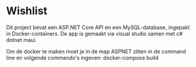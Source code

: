 
# Wishlist
 
Dit project bevat een ASP.NET Core API en een MySQL-database, ingepakt in Docker-containers.
De app is gemaakt via visual studio samen met c# dotnet maui.

Om de docker te maken moet je in de map ASPNET zitten in de command line en volgende commando's ingeven:
docker-compose build
